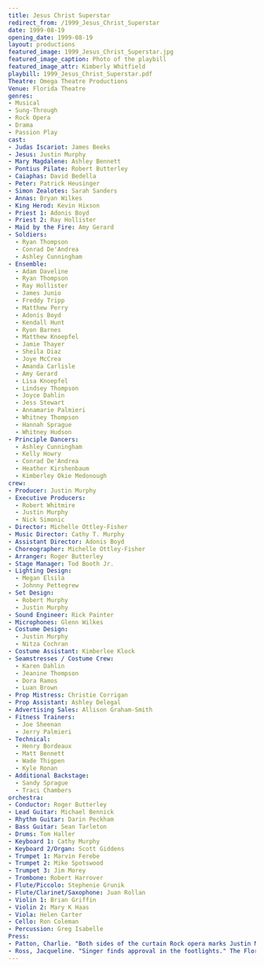 ```yaml
---
title: Jesus Christ Superstar
redirect_from: /1999_Jesus_Christ_Superstar
date: 1999-08-19
opening_date: 1999-08-19
layout: productions
featured_image: 1999_Jesus_Christ_Superstar.jpg
featured_image_caption: Photo of the playbill
featured_image_attr: Kimberly Whitfield
playbill: 1999_Jesus_Christ_Superstar.pdf
Theatre: Omega Theatre Productions
Venue: Florida Theatre
genres:
- Musical
- Sung-Through
- Rock Opera
- Drama
- Passion Play
cast:
- Judas Iscariot: James Beeks
- Jesus: Justin Murphy
- Mary Magdalene: Ashley Bennett
- Pontius Pilate: Robert Butterley
- Caiaphas: David Bedella
- Peter: Patrick Heusinger
- Simon Zealotes: Sarah Sanders
- Annas: Bryan Wilkes
- King Herod: Kevin Hixson
- Priest 1: Adonis Boyd
- Priest 2: Ray Hollister
- Maid by the Fire: Amy Gerard
- Soldiers:
  - Ryan Thompson
  - Conrad De'Andrea
  - Ashley Cunningham
- Ensemble:
  - Adam Daveline
  - Ryan Thompson
  - Ray Hollister
  - James Junio
  - Freddy Tripp
  - Matthew Perry
  - Adonis Boyd
  - Kendall Hunt
  - Ryon Barnes
  - Matthew Knoepfel
  - Jamie Thayer
  - Sheila Diaz
  - Joye McCrea
  - Amanda Carlisle
  - Amy Gerard
  - Lisa Knoepfel
  - Lindsey Thompson
  - Joyce Dahlin
  - Jess Stewart
  - Annamarie Palmieri
  - Whitney Thompson
  - Hannah Sprague
  - Whitney Hudson
- Principle Dancers:
  - Ashley Cunningham
  - Kelly Howry
  - Conrad De'Andrea
  - Heather Kirshenbaum
  - Kimberley Okie Medonough
crew:
- Producer: Justin Murphy
- Executive Producers:
  - Robert Whitmire
  - Justin Murphy
  - Nick Simonic
- Director: Michelle Ottley-Fisher
- Music Director: Cathy T. Murphy
- Assistant Director: Adonis Boyd
- Choreographer: Michelle Ottley-Fisher
- Arranger: Roger Butterley
- Stage Manager: Tod Booth Jr.
- Lighting Design:
  - Megan Elsila
  - Johnny Pettegrew
- Set Design:
  - Robert Murphy
  - Justin Murphy
- Sound Engineer: Rick Painter
- Microphones: Glenn Wilkes
- Costume Design:
  - Justin Murphy
  - Nitza Cochran
- Costume Assistant: Kimberlee Klock
- Seamstresses / Costume Crew:
  - Karen Dahlin
  - Jeanine Thompson
  - Dora Ramos
  - Luan Brown
- Prop Mistress: Christie Corrigan
- Prop Assistant: Ashley Delegal
- Advertising Sales: Allison Graham-Smith
- Fitness Trainers:
  - Joe Sheenan
  - Jerry Palmieri
- Technical:
  - Henry Bordeaux
  - Matt Bennett
  - Wade Thigpen
  - Kyle Ronan
- Additional Backstage:
  - Sandy Sprague
  - Traci Chambers
orchestra:
- Conductor: Roger Butterley
- Lead Guitar: Michael Bennick
- Rhythm Guitar: Darin Peckham
- Bass Guitar: Sean Tarleton
- Drums: Tom Haller
- Keyboard 1: Cathy Murphy
- Keyboard 2/Organ: Scott Giddens
- Trumpet 1: Marvin Ferebe
- Trumpet 2: Mike Spotswood
- Trumpet 3: Jim Morey
- Trombone: Robert Harrover
- Flute/Piccolo: Stephenie Grunik
- Flute/Clarinet/Saxophone: Juan Rollan
- Violin 1: Brian Griffin
- Violin 2: Mary K Haas
- Viola: Helen Carter
- Cello: Ron Coleman
- Percussion: Greg Isabelle
Press:
- Patton, Charlie. "Both sides of the curtain Rock opera marks Justin Murphy's professional leap to actor, producer." The Florida Times-Union, City ed., sec. Lifestyle, 13 Aug. 1999, pp. E-1: /media/news/Both_sides_of_the_curtain_Rock_opera_marks_Justin__Florida_Times-Union_The_Jacksonville_FL___August_13_1999__pE-1.pdf
- Ross, Jacqueline. "Singer finds approval in the footlights." The Florida Times-Union, City ed., sec. Lifestyle, 13 Aug. 1999, pp. E-1.: /media/news/Singer_finds_approval_in_the_footlights__Florida_Times-Union_The_Jacksonville_FL___August_13_1999__pE-1.pdf
---
```

